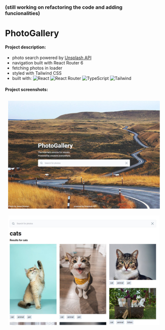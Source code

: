 ### (still working on refactoring the code and adding funcionalities)

# PhotoGallery

#### Project description:

- photo search powered by [Unsplash API](https://unsplash.com/documentation)
- navigation built with React Router 6 
- fetching photos in loader
- styled with Tailwind CSS
- built with: 
![React](https://img.shields.io/badge/react-%2320232a.svg?style=for-the-badge&logo=react&logoColor=%2361DAFB)
![React Router](https://img.shields.io/badge/React%20Router-CA4245.svg?style=for-the-badge&logo=React-Router&logoColor=white)
![TypeScript](https://img.shields.io/badge/TypeScript-007ACC?style=for-the-badge&logo=typescript&logoColor=white)
![Tailwind](https://img.shields.io/badge/Tailwind_CSS-38B2AC?style=for-the-badge&logo=tailwind-css&logoColor=white)

#### Project screenshots:

<img src='./public/Screenshot_1.jpg' alt="app screenshot" title="app screenshot" style='width: 500px; margin: 10px;'> 
<img src='./public/Screenshot_2.jpg' alt="app screenshot" title="app screenshot" style='width: 500px; margin: 10px;'> 
